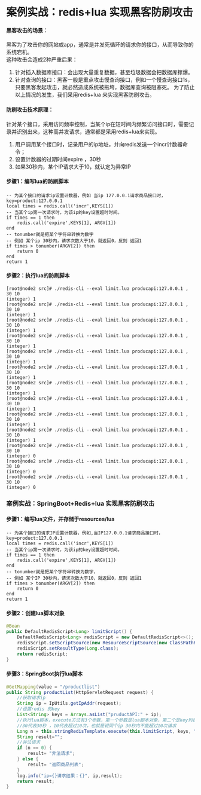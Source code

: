 # 案例实战：redis+lua 实现黑客防刷攻击
#### 黑客攻击的场景：  
黑客为了攻击你的网站或app，通常是并发死循环的请求你的接口，从而导致你的系统宕机。  
这种攻击会造成2种严重后果：  
1. 针对插入数据库接口：会出现大量重复数据，甚至垃圾数据会把数据库撑爆。
2. 针对查询的接口：黑客一般是重点攻击慢查询接口，例如一个慢查询接口1s，只要黑客发起攻击，就必然造成系统被拖垮，数据库查询被阻塞死。
为了防止以上情况的发生，我们采用redis+lua 来实现黑客防刷攻击。

#### 防刷攻击技术原理：
针对某个接口，采用访问频率控制，当某个ip在短时间内频繁访问接口时，需要记录并识别出来，这种高并发请求，通常都是采用redis+lua来实现。
1. 用户调用某个接口时，记录用户的ip地址，并向redis发送一个incr计数器命令；
2. 设置计数器的过期时间expire ，30秒
3. 如果30秒内，某个IP请求大于10，就认定为异常IP  

#### 步骤1：编写lua的防刷脚本
```
-- 为某个接口的请求ip设置计数器，例如 当ip 127.0.0.1请求商品接口时，key=product:127.0.0.1
local times = redis.call('incr',KEYS[1])
-- 当某个ip第一次请求时，为该ip的key设置超时时间。
if times == 1 then
    redis.call('expire',KEYS[1], ARGV[1])
end
-- tonumber就是把某个字符串转换为数字
-- 例如 某个ip 30秒内，请求次数大于10，就返回0，反则 返回1
if times > tonumber(ARGV[2]) then
    return 0
end
return 1
```

#### 步骤2：执行lua的防刷脚本
``` 
[root@node2 src]# ./redis-cli --eval limit.lua producapi:127.0.0.1 , 30 10
(integer) 1
[root@node2 src]# ./redis-cli --eval limit.lua producapi:127.0.0.1 , 30 10
(integer) 1
[root@node2 src]# ./redis-cli --eval limit.lua producapi:127.0.0.1 , 30 10
(integer) 1
[root@node2 src]# ./redis-cli --eval limit.lua producapi:127.0.0.1 , 30 10
(integer) 1
[root@node2 src]# ./redis-cli --eval limit.lua producapi:127.0.0.1 , 30 10
(integer) 1
[root@node2 src]# ./redis-cli --eval limit.lua producapi:127.0.0.1 , 30 10
(integer) 1
[root@node2 src]# ./redis-cli --eval limit.lua producapi:127.0.0.1 , 30 10
(integer) 1
[root@node2 src]# ./redis-cli --eval limit.lua producapi:127.0.0.1 , 30 10
(integer) 1
[root@node2 src]# ./redis-cli --eval limit.lua producapi:127.0.0.1 , 30 10
(integer) 1
[root@node2 src]# ./redis-cli --eval limit.lua producapi:127.0.0.1 , 30 10
(integer) 1
[root@node2 src]# ./redis-cli --eval limit.lua producapi:127.0.0.1 , 30 10
(integer) 0
[root@node2 src]# ./redis-cli --eval limit.lua producapi:127.0.0.1 , 30 10
(integer) 0
[root@node2 src]# ./redis-cli --eval limit.lua producapi:127.0.0.1 , 30 10
(integer) 0
```

### 案例实战：SpringBoot+Redis+lua 实现黑客防刷攻击
#### 步骤1：编写lua文件，并存储于resources/lua
``` 
-- 为某个接口的请求IP设置计数器，例如,当IP127.0.0.1请求商品接口时，key=product:127.0.0.1
local times = redis.call('incr',KEYS[1])
-- 当某个ip第一次请求时，为该ip的key设置超时时间。
if times == 1 then
    redis.call('expire',KEYS[1], ARGV[1])
end
-- tonumber就是把某个字符串转换为数字，
-- 例如 某个IP 30秒内，请求次数大于10，就返回0，反则 返回1
if times > tonumber(ARGV[2]) then
    return 0
end
return 1

```
#### 步骤2：创建lua脚本对象
``` java
@Bean
public DefaultRedisScript<Long> limitScript() {
    DefaultRedisScript<Long> redisScript = new DefaultRedisScript<>();
    redisScript.setScriptSource(new ResourceScriptSource(new ClassPathResource("lua/limit.lua")));
    redisScript.setResultType(Long.class);
    return redisScript;
}
```

#### 步骤3：SpringBoot执行lua脚本
``` java
@GetMapping(value = "/productlist")
public String productList(HttpServletRequest request) {
    //获取请求ip
    String ip = IpUtils.getIpAddr(request);
    //设置redis 的key
    List<String> keys = Arrays.asList("pruductAPI:" + ip);
    //执行lua脚本，execute方法有3个参数，第一个参数是lua脚本对象，第二个是key列表，第三个是lua的参数数组
    //30代表30秒 ，10代表超过10次，也就是说同个ip 30秒内不能超过10次请求
    Long n = this.stringRedisTemplate.execute(this.limitScript, keys, "30", "10");
    String result="";
    //非法请求
    if (n == 0) {
        result= "非法请求";
    } else {
        result= "返回商品列表";
    }
    log.info("ip={}请求结果：{}", ip,result);
    return result;
}
```